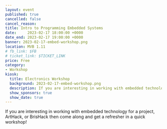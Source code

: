 ```yaml
---
layout: event
published: true
cancelled: false
cancel_reason:
title: Intro to Programming Embedded Systems
date:     2023-02-17 18:00:00 +0000
date_end: 2023-02-17 19:00:00 +0000
banner: 2023-02-17-embed-workshop.png
location: MVB 1.11
# fb_link: $FB
# ticket_link: $TICKET_LINK
price: Free
category:
- Workshop
kiosk:
  title: Electronics Workshop
  background: 2023-02-17-embed-workshop.png
  description: If you are interesting in working with embedded technology for a project, ArtHack, or BrisHack then come along and get a refresher in a quick workshop!
  show_sponsors: true
  show_date: true
---
```


If you are interesting in working with embedded technology for a project, ArtHack, or BrisHack then come along and get a refresher in a quick workshop!
